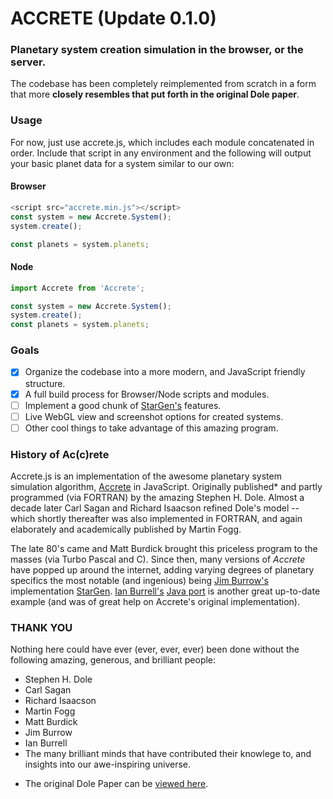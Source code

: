 # ACCRETE (Update 0.1.0)
### Planetary system creation simulation in the browser, or the server.

The codebase has been completely reimplemented from scratch in a form that more **closely resembles that put forth in the original Dole paper**.

### Usage
For now, just use accrete.js, which includes each module concatenated in order. Include that script in any environment and the following will output your basic planet data for a system similar to our own:

#### Browser
```javascript
<script src="accrete.min.js"></script>
const system = new Accrete.System();
system.create();

const planets = system.planets;
```

#### Node
```javascript
import Accrete from 'Accrete';

const system = new Accrete.System();
system.create();
const planets = system.planets;
```

### Goals
- [x] Organize the codebase into a more modern, and JavaScript friendly structure.
- [x] A full build process for Browser/Node scripts and modules.
- [ ] Implement a good chunk of [StarGen's](http://www.eldacur.com/~brons/NerdCorner/StarGen/StarGen.html) features.
- [ ] Live WebGL view and screenshot options for created systems.
- [ ] Other cool things to take advantage of this amazing program.

### History of Ac(c)rete

Accrete.js is an implementation of the awesome planetary system simulation algorithm, [Accrete](http://www.rand.org/pubs/papers/P4226.html) in JavaScript. Originally published* and partly programmed (via FORTRAN) by the amazing Stephen H. Dole. Almost a decade later Carl Sagan and Richard Isaacson refined Dole's model -- which shortly thereafter was also implemented in FORTRAN, and again elaborately and academically published by Martin Fogg.

The late 80's came and Matt Burdick brought this priceless program to the masses (via Turbo Pascal and C). Since then, many versions of *Accrete* have popped up around the internet, adding varying degrees of planetary specifics the most notable (and ingenious) being [Jim Burrow's](http://www.eldacur.com/~brons/) implementation [StarGen](http://www.eldacur.com/~brons/NerdCorner/StarGen/StarGen.html). [Ian Burrell's](http://znark.com/) [Java port](http://znark.com/create/accrete.html) is another great up-to-date example (and was of great help on Accrete's original implementation).

### THANK YOU
Nothing here could have ever (ever, ever, ever) been done without the following amazing, generous, and brilliant people:

- Stephen H. Dole
- Carl Sagan
- Richard Isaacson
- Martin Fogg
- Matt Burdick
- Jim Burrow
- Ian Burrell
- The many brilliant minds that have contributed their knowlege to, and insights into our awe-inspiring universe.

* The original Dole Paper can be [viewed here](http://www.rand.org/pubs/papers/2005/P4226.pdf).
